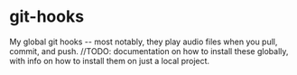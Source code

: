# git-hooks
My global git hooks -- most notably, they play audio files when you pull, commit, and push.
//TODO: documentation on how to install these globally, with info on how to install them on just a local project.
